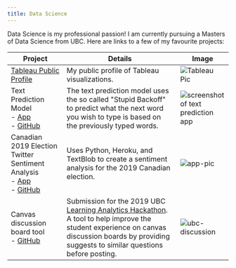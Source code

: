 ```yaml
---
title: Data Science
---
```


Data Science is my professional passion! I am currently pursuing a Masters of Data Science from UBC. Here are links to a few of my favourite projects:

| Project                                                      | Details                                                      | Image                                                        |
| ------------------------------------------------------------ | ------------------------------------------------------------ | ------------------------------------------------------------ |
| [Tableau Public Profile](https://public.tableau.com/profile/sam.edwardes#!/) | My public profile of Tableau visualizations.                 | ![Tableau Pic](https://i.imgur.com/lxHkIfN.png)              |
| Text Prediction Model<br />- [App]( https://samedwardes.shinyapps.io/text-prediction-model/)<br />- [GitHub](https://github.com/SamEdwardes/predictive-text-model-swift-key) | The text prediction model uses the so called "Stupid Backoff" to predict what the next word you wish to type is based on the previously typed words. | ![screenshot of text prediction app](https://i.imgur.com/igWgVTk.png) |
| Canadian 2019 Election Twitter Sentiment Analysis<br /> - [App](https://cdn-election-sent-app.herokuapp.com/)  <br />- [GitHub](https://github.com/SamEdwardes/sentiment-cdn-election) | Uses Python, Heroku, and TextBlob to create a sentiment analysis for the 2019 Canadian election. | ![app-pic](https://imgur.com/Ya2cJJz.png)                    |
| Canvas discussion board tool<br />- [GitHub](https://github.com/jsleslie/MDS_Learning_Analytics) | Submission for the 2019 UBC [Learning Analytics Hackathon](https://learninganalytics.ubc.ca/for-students/hackathons/). A tool to help improve the student experience on canvas discussion boards by providing suggests to similar questions before posting. | ![ubc-discussion](https://imgur.com/nLo6k5w.png)             |
